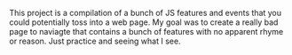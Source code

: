   This project is a compilation of a bunch of JS features and events that you could potentially toss into a web page. My goal was to create a really bad page to naviagte that contains a bunch of features with no apparent rhyme or reason. Just practice and seeing what I see.
